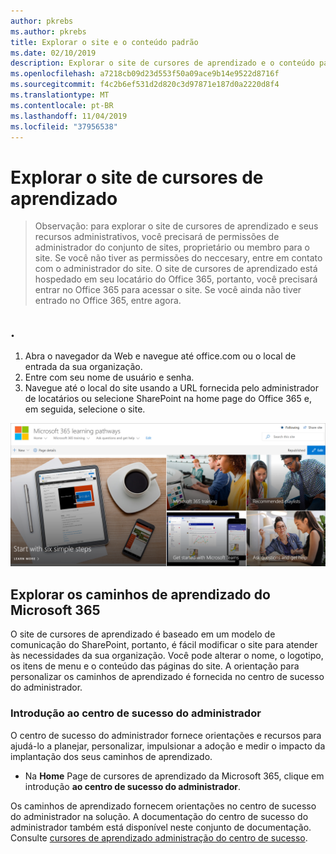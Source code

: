 ```yaml
---
author: pkrebs
ms.author: pkrebs
title: Explorar o site e o conteúdo padrão
ms.date: 02/10/2019
description: Explorar o site de cursores de aprendizado e o conteúdo padrão
ms.openlocfilehash: a7218cb09d23d553f50a09ace9b14e9522d8716f
ms.sourcegitcommit: f4c2b6ef531d2d820c3d97871e187d0a2220d8f4
ms.translationtype: MT
ms.contentlocale: pt-BR
ms.lasthandoff: 11/04/2019
ms.locfileid: "37956538"
---
```

# <a name="explore-the-learning-pathways-site"></a>Explorar o site de cursores de aprendizado

> Observação: para explorar o site de cursores de aprendizado e seus recursos administrativos, você precisará de permissões de administrador do conjunto de sites, proprietário ou membro para o site. Se você não tiver as permissões do neccesary, entre em contato com o administrador do site. O site de cursores de aprendizado está hospedado em seu locatário do Office 365, portanto, você precisará entrar no Office 365 para acessar o site. Se você ainda não tiver entrado no Office 365, entre agora. 

## <a name="sign-in-to-office-365"></a>. 

1.  Abra o navegador da Web e navegue até office.com ou o local de entrada da sua organização. 
2.  Entre com seu nome de usuário e senha.
3.  Navegue até o local do site usando a URL fornecida pelo administrador de locatários ou selecione SharePoint na home page do Office 365 e, em seguida, selecione o site. 

![CG-exploresite. png](media/cg-introducing.png)

## <a name="explore-microsoft-365-learning-pathways"></a>Explorar os caminhos de aprendizado do Microsoft 365

O site de cursores de aprendizado é baseado em um modelo de comunicação do SharePoint, portanto, é fácil modificar o site para atender às necessidades da sua organização. Você pode alterar o nome, o logotipo, os itens de menu e o conteúdo das páginas do site. A orientação para personalizar os caminhos de aprendizado é fornecida no centro de sucesso do administrador. 

### <a name="get-started-with-the-admin-success-center"></a>Introdução ao centro de sucesso do administrador

O centro de sucesso do administrador fornece orientações e recursos para ajudá-lo a planejar, personalizar, impulsionar a adoção e medir o impacto da implantação dos seus caminhos de aprendizado. 

- Na **Home** Page de cursores de aprendizado da Microsoft 365, clique em introdução **ao centro de sucesso do administrador**.

Os caminhos de aprendizado fornecem orientações no centro de sucesso do administrador na solução. A documentação do centro de sucesso do administrador também está disponível neste conjunto de documentação. Consulte [cursores de aprendizado administração do centro de sucesso](custom_successcenter.md).
